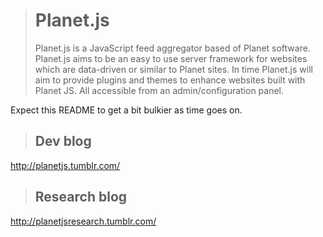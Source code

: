 > # Planet.js
> Planet.js is a JavaScript feed aggregator based of Planet software. Planet.js aims to be an easy to use server framework for websites which are data-driven or similar to Planet sites. 
> In time Planet.js will aim to provide plugins and themes to enhance websites built with Planet JS. All accessible from an admin/configuration panel.

Expect this README to get a bit bulkier as time goes on.
> ## Dev blog  
http://planetjs.tumblr.com/
> ## Research blog  
http://planetjsresearch.tumblr.com/
